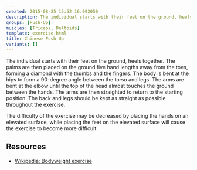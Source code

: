 ```yaml
---
created: 2015-08-25 15:52:16.092050
description: The individual starts with their feet on the ground, heels together.
groups: [Push-Up]
muscles: [Triceps, Deltoids]
template: exercise.html
title: Chinese Push Up
variants: []
---
```

The individual starts with their feet on the ground, heels together. The palms are then placed on the ground five hand lengths away from the toes, forming a diamond with the thumbs and the fingers. The body is bent at the hips to form a 90-degree angle between the torso and legs. The arms are bent at the elbow until the top of the head almost touches the ground between the hands. The arms are then straighted to return to the starting position. The back and legs should be kept as straight as possible throughout the exercise.

The difficulty of the exercise may be decreased by placing the hands on an elevated surface, while placing the feet on the elevated surface will cause the exercise to become more difficult.

## Resources

* [Wikipedia: Bodyweight exercise](https://en.wikipedia.org/wiki/Bodyweight_exercise)